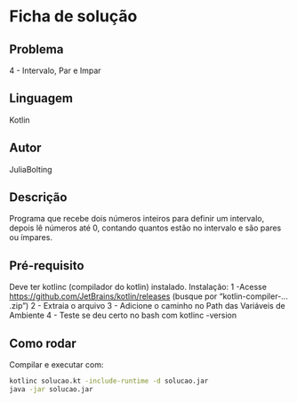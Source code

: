# Ficha de solução

## Problema
4 - Intervalo, Par e Impar

## Linguagem
Kotlin

## Autor
JuliaBolting

## Descrição
Programa que recebe dois números inteiros para definir um intervalo, depois lê números até 0, contando quantos estão no intervalo e são pares ou ímpares.

## Pré-requisito
Deve ter kotlinc (compilador do kotlin) instalado.
Instalação: 
1 -Acesse https://github.com/JetBrains/kotlin/releases (busque por “kotlin-compiler-... .zip”)
2 - Extraia o arquivo 
3 - Adicione o caminho no Path das Variáveis de Ambiente
4 - Teste se deu certo no bash com kotlinc -version

## Como rodar
Compilar e executar com:
```bash  (vá até a pasta que está o arquivo solucao.kt)
kotlinc solucao.kt -include-runtime -d solucao.jar
java -jar solucao.jar